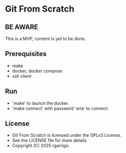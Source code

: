 # Git From Scratch

## BE AWARE
This is a MVP, content is yet to be done.

## Prerequisites
- make
- docker, docker compose
- ssh client

## Run
- 'make' to launch the docker.
- 'make connect' with password 'aria' to connect.

## License
- Git From Scratch is licensed under the GPLv3 License.
- See the LICENSE file for more details
- Copyright (C) 2025 rgarrigo.
